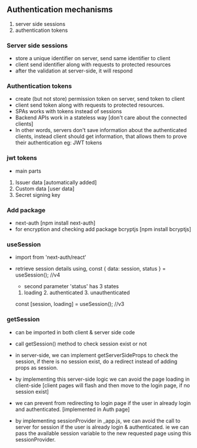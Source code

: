## Authentication mechanisms

1. server side sessions
2. authentication tokens

### Server side sessions

- store a unique identifier on server, send same identifier to client
- client send identifier along with requests to protected resources
- after the validation at server-side, it will respond

### Authentication tokens

- create (but not store) permission token on server, send token to client
- client send token along with requests to protected resources.
- SPAs works with tokens instead of sessions
- Backend APIs work in a stateless way [don't care about the connected clients]
- In other words, servers don't save information about the authenticated clients,
  instead client should get information, that allows them to prove their authentication
  eg: JWT tokens

### jwt tokens

- main parts

1. Issuer data [automatically added]
2. Custom data [user data]
3. Secret signing key

### Add package

- next-auth [npm install next-auth]
- for encryption and checking add package bcryptjs [npm install bcryptjs]

### useSession

- import from 'next-auth/react'
- retrieve session details using,
  const { data: session, status } = useSession(); //v4

  - second parameter 'status' has 3 states

  1. loading 2. authenticated 3. unauthenticated

  const [session, loading] = useSession(); //v3

### getSession

- can be imported in both client & server side code
- call getSession() method to check session exist or not
- in server-side, we can implement getServerSideProps to check the session, if there is no session exist, do a redirect instead of adding props as session.
- by implementing this server-side logic we can avoid the page loading in client-side [client pages will flash and then move to the login page, if no session exist]

- we can prevent from redirecting to login page if the user in already login and authenticated. [implemented in Auth page]

- by implementing sessionProvider in \_app.js, we can avoid the call to server for session if the user is already login & authenticated. ie we can pass the available session variable to the new requested page using this sessionProvider.
